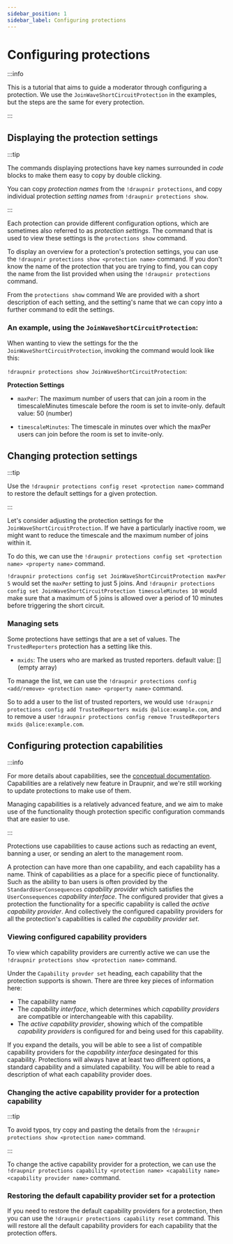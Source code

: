 ```yaml
---
sidebar_position: 1
sidebar_label: Configuring protections
---
```


<!--
SPDX-FileCopyrightText: 2025 Gnuxie <Gnuxie@protonmail.com>

SPDX-License-Identifier: CC-BY-SA-4.0
-->

# Configuring protections

:::info

This is a tutorial that aims to guide a moderator through configuring
a protection. We use the `JoinWaveShortCircuitProtection` in the
examples, but the steps are the same for every protection.

:::

## Displaying the protection settings

:::tip

The commands displaying protections have key names surrounded in
_code_ blocks to make them easy to copy by double clicking.

You can copy _protection names_ from the `!draupnir protections`,
and copy individual protection _setting names_ from `!draupnir
protections show`.

:::

Each protection can provide different configuration options, which are
sometimes also referred to as _protection settings_. The command that
is used to view these settings is the `protections show` command.

To display an overview for a protection's protection settings, you can
use the `!draupnir protections show <protection name>` command. If you
don't know the name of the protection that you are trying to find, you
can copy the name from the list provided when using the `!draupnir
protections` command.

From the `protections show` command We are provided with a short
description of each setting, and the setting's name that we can copy
into a further command to edit the settings.

### An example, using the `JoinWaveShortCircuitProtection`:

When wanting to view the settings for the the
`JoinWaveShortCircuitProtection`, invoking the command would look like
this:

`!draupnir protections show JoinWaveShortCircuitProtection`:

**Protection Settings**

- `maxPer`: The maximum number of users that can join a room in the
  timescaleMinutes timescale before the room is set to invite-only.
  default value: 50 (number)

- `timescaleMinutes`: The timescale in minutes over which the maxPer
  users can join before the room is set to invite-only.

## Changing protection settings

:::tip

Use the `!draupnir protections config reset <protection name>` command
to restore the default settings for a given protection.

:::

Let's consider adjusting the protection settings for the
`JoinWaveShortCircuitProtection`. If we have a particularly inactive
room, we might want to reduce the timescale and the maximum number of
joins within it.

To do this, we can use the `!draupnir protections config set
<protection name> <property name>` command.

`!draupnir protections config set JoinWaveShortCircuitProtection
maxPer 5` would set the `maxPer` setting to just 5 joins. And
`!draupnir protections config set JoinWaveShortCircuitProtection
timescaleMinutes 10` would make sure that a maximum of 5 joins is
allowed over a period of 10 minutes before triggering the short
circuit.

### Managing sets

Some protections have settings that are a set of values. The
`TrustedReporters` protection has a setting like this.

- `mxids`: The users who are marked as trusted reporters. default
  value: [] (empty array)

To manage the list, we can use the `!draupnir protections config <add/remove> <protection name> <property name>` command.

So to add a user to the list of trusted reporters, we would use
`!draupnir protections config add TrustedReporters mxids
@alice:example.com`, and to remove a user `!draupnir protections
config remove TrustedReporters mxids @alice:example.com`.

## Configuring protection capabilities

:::info

For more details about capabilities, see the [conceptual
documentation](../matrix-protection-suite/concepts/protection).
Capabilities are a relatively new feature in Draupnir, and we're still
working to update protections to make use of them.

Managing capabilities is a relatively advanced feature, and we aim to
make use of the functionality though protection specific configuration
commands that are easier to use.

:::

Protections use capabilities to cause actions such as redacting an
event, banning a user, or sending an alert to the management room.

A protection can have more than one capability, and each capability
has a name. Think of capabilities as a place for a specific piece of
functionality. Such as the ability to ban users is often provided by
the `StandardUserConsequences` _capability provider_ which satisfies
the `UserConsequences` _capability interface_. The configured provider
that gives a protection the functionality for a specific capability is
called the _active capability provider_. And collectively the
configured capability providers for all the protection's capabilities
is called _the capability provider set_.

### Viewing configured capability providers

To view which capability providers are currently active we can use the
`!draupnir protections show <protection name>` command.

Under the `Capability provder set` heading, each capability that the
protection supports is shown. There are three key pieces of
information here:

- The capability name
- The _capability interface_, which determines which _capability providers_ are
  compatible or interchangeable with this capability.
- The _active capability provider_, showing which of the compatible _capability providers_ is configured
  for and being used for this capability.

If you expand the details, you will be able to see a list of
compatible capability providers for the _capability interface_
desingated for this capability. Protections will always have at least
two different options, a standard capability and a simulated
capability. You will be able to read a description of what each capability
provider does.

### Changing the active capability provider for a protection capability

:::tip

To avoid typos, try copy and pasting the details from the `!draupnir
protections show <protection name>` command.

:::

To change the active capability provider for a protection, we can use
the `!draupnir protections capability <protection name> <capability
name> <capability provider name>` command.

### Restoring the default capability provider set for a protection

If you need to restore the default capability providers for a
protection, then you can use the `!draupnir protections capability
reset` command. This will restore all the default capability providers
for each capability that the protection offers.
